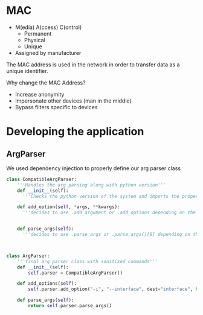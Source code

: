 # MAC

- M(edia) A(ccess) C(ontrol)
  - Permanent
  - Physical
  - Unique
- Assigned by manufacturer

The MAC address is used in the network in order to transfer data as a unique identifier.

Why change the MAC Address?

- Increase anonymity
- Impersonate other devices (man in the middle)
- Bypass filters specific to devices

# Developing the application

## ArgParser

We used dependency injection to properly define our arg parser class

```python
class CompatibleArgParser:
    '''Handles the arg parsing along with python version'''
    def __init__(self):
      '''Checks the python version of the system and imports the proper arg parsers'''

    def add_option(self, *args, **kwargs):
      '''decides to use .add_argument or .add_options depending on the python version'''


    def parse_args(self):
      '''decides to use .parse_args or .parse_args()[0] depending on the python version'''      



class ArgParser:
    '''final arg parser class with sanitized commands'''
    def __init__(self):
        self.parser = CompatibleArgParser()

    def add_options(self):
        self.parser.add_option("-i", "--interface", dest="interface", help="Interface to have its MAC address changed", required=True)

    def parse_args(self):
        return self.parser.parse_args()
```
